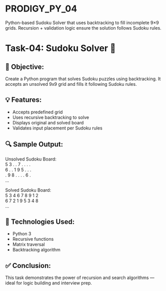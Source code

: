 # PRODIGY_PY_04
Python-based Sudoku Solver that uses backtracking to fill incomplete 9×9 grids. Recursion + validation logic ensure the solution follows Sudoku rules.
# Task-04: Sudoku Solver 🧠

## 🎯 Objective:
Create a Python program that solves Sudoku puzzles using backtracking. It accepts an unsolved 9x9 grid and fills it following Sudoku rules.

## 💡 Features:
- Accepts predefined grid
- Uses recursive backtracking to solve
- Displays original and solved board
- Validates input placement per Sudoku rules

## 🔍 Sample Output:
Unsolved Sudoku Board:  
5 3 . . 7 . . . .  
6 . . 1 9 5 . . .  
. 9 8 . . . . 6 .  
...

Solved Sudoku Board:  
5 3 4 6 7 8 9 1 2  
6 7 2 1 9 5 3 4 8  
...

## 🔧 Technologies Used:
- Python 3  
- Recursive functions  
- Matrix traversal  
- Backtracking algorithm

## ✅ Conclusion:
This task demonstrates the power of recursion and search algorithms — ideal for logic building and interview prep.
